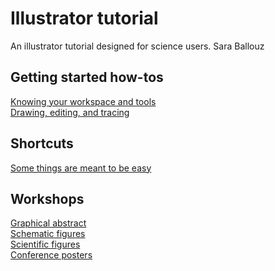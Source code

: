 # Illustrator tutorial
An illustrator tutorial designed for science users.
Sara Ballouz

## Getting started how-tos
[Knowing your workspace and tools](/lessons/intro.md)   
[Drawing, editing, and tracing](/lessons/drawing.md)   

## Shortcuts 
[Some things are meant to be easy](/lessons/shortcuts.md)   

## Workshops
[Graphical abstract](/lessons/graphical_abstracts.md)   
[Schematic figures](/lessons/schematics.md)   
[Scientific figures](/lessons/results.md)   
[Conference posters](/lessons/posters.md)   
 
